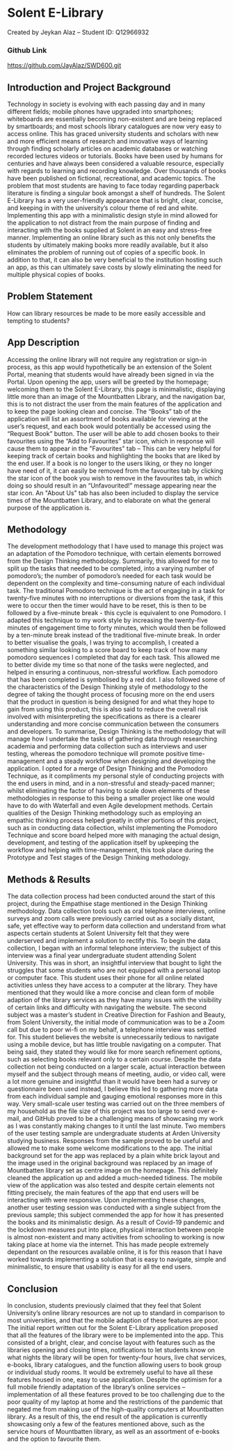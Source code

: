 # Solent E-Library
Created by Jeykan Alaz – Student ID: Q12966932 
### Github Link
https://github.com/JayAlaz/SWD600.git
## Introduction and Project Background
Technology in society is evolving with each passing day and in many different fields; mobile phones have upgraded into smartphones; whiteboards are essentially becoming non-existent and are being replaced by smartboards; and most schools library catalogues are now very easy to access online. This has graced university students and scholars with new and more efficient means of research and innovative ways of learning through finding scholarly articles on academic databases or watching recorded lectures videos or tutorials. Books have been used by humans for centuries and have always been considered a valuable resource, especially with regards to learning and recording knowledge. Over thousands of books have been published on fictional, recreational, and academic topics. The problem that most students are having to face today regarding paperback literature is finding a singular book amongst a shelf of hundreds.
The Solent E-Library has a very user-friendly appearance that is bright, clear, concise, and keeping in with the university’s colour theme of red and white. Implementing this app with a minimalistic design style in mind allowed for the application to not distract from the main purpose of finding and interacting with the books supplied at Solent in an easy and stress-free manner. Implementing an online library such as this not only benefits the students by ultimately making books more readily available, but it also eliminates the problem of running out of copies of a specific book. In addition to that, it can also be very beneficial to the institution hosting such an app, as this can ultimately save costs by slowly eliminating the need for multiple physical copies of books. 
## Problem Statement
How can library resources be made to be more easily accessible and tempting to students?
## App Description
Accessing the online library will not require any registration or sign-in process, as this app would hypothetically be an extension of the Solent Portal, meaning that students would have already been signed in via the Portal. Upon opening the app, users will be greeted by the homepage; welcoming them to the Solent E-Library, this page is minimalistic, displaying little more than an image of the Mountbatten Library, and the navigation bar, this is to not distract the user from the main features of the application and to keep the page looking clean and concise.  The “Books” tab of the application will list an assortment of books available for viewing at the user’s request, and each book would potentially be accessed using the “Request Book” button. The user will be able to add chosen books to their favourites using the “Add to Favourites” star icon, which in response will cause them to appear in the "Favourites" tab – This can be very helpful for keeping track of certain books and highlighting the books that are liked by the end user. If a book is no longer to the users liking, or they no longer have need of it, it can easily be removed from the favourites tab by clicking the star icon of the book you wish to remove in the favourites tab, in which doing so should result in an “Unfavourited!” message appearing near the star icon. An "About Us" tab has also been included to display the service times of the Mountbatten Library, and to elaborate on what the general purpose of the application is. 
## Methodology
The development methodology that I have used to manage this project was an adaptation of the Pomodoro technique, with certain elements borrowed from the Design Thinking methodology. Summarily, this allowed for me to split up the tasks that needed to be completed, into a varying number of pomodoro’s; the number of pomodoro’s needed for each task would be dependent on the complexity and time-consuming nature of each individual task. The traditional Pomodoro technique is the act of engaging in a task for twenty-five minutes with no interruptions or diversions from the task, if this were to occur then the timer would have to be reset, this is then to be followed by a five-minute break - this cycle is equivalent to one Pomodoro. I adapted this technique to my work style by increasing the twenty-five minutes of engagement time to forty minutes, which would then be followed by a ten-minute break instead of the traditional five-minute break. In order to better visualise the goals, I was trying to accomplish, I created a something similar looking to a score board to keep track of how many pomodoro sequences I completed that day for each task. This allowed me to better divide my time so that none of the tasks were neglected, and helped in ensuring a continuous, non-stressful workflow. Each pomodoro that has been completed is symbolised by a red dot.
I also followed some of the characteristics of the Design Thinking style of methodology to the degree of taking the thought process of focusing more on the end users that the product in question is being designed for and what they hope to gain from using this product, this is also said to reduce the overall risk involved with misinterpreting the specifications as there is a clearer understanding and more concise communication between the consumers and developers. To summarise, Design Thinking is the methodology that will manage how I undertake the tasks of gathering data through researching academia and performing data collection such as interviews and user testing, whereas the pomodoro technique will promote positive time-management and a steady workflow when designing and developing the application.
I opted for a merge of Design Thinking and the Pomodoro Technique, as it compliments my personal style of conducting projects with the end users in mind, and in a non-stressful and steady-paced manner; whilst eliminating the factor of having to scale down elements of these methodologies in response to this being a smaller project like one would have to do with Waterfall and even Agile development methods. Certain qualities of the Design Thinking methodology such as employing an empathic thinking process helped greatly in other portions of this project, such as in conducting data collection, whilst implementing the Pomodoro Technique and score board helped more with managing the actual design, development, and testing of the application itself by upkeeping the workflow and helping with time-management, this took place during the Prototype and Test stages of the Design Thinking methodology.
## Methods & Results
The data collection process had been conducted around the start of this project, during the Empathise stage mentioned in the Design Thinking methodology. Data collection tools such as oral telephone interviews, online surveys and zoom calls were previously carried out as a socially distant, safe, yet effective way to perform data collection and understand from what aspects certain students at Solent University felt that they were underserved and implement a solution to rectify this.
To begin the data collection, I began with an informal telephone interview; the subject of this interview was a final year undergraduate student attending Solent University. This was in short, an insightful interview that bought to light the struggles that some students who are not equipped with a personal laptop or computer face. This student uses their phone for all online related activities unless they have access to a computer at the library. They have mentioned that they would like a more concise and clean form of mobile adaption of the library services as they have many issues with the visibility of certain links and difficulty with navigating the website. The second subject was a master’s student in Creative Direction for Fashion and Beauty, from Solent University, the initial mode of communication was to be a Zoom call but due to poor wi-fi on my behalf, a telephone interview was settled for. This student believes the website is unnecessarily tedious to navigate using a mobile device, but has little trouble navigating on a computer. That being said, they stated they would like for more search refinement options, such as selecting books relevant only to a certain course. Despite the data collection not being conducted on a larger scale, actual interaction between myself and the subject through means of meeting, audio, or video call, were a lot more genuine and insightful than it would have been had a survey or questionnaire been used instead, I believe this led to gathering more data from each individual sample and gauging emotional responses more in this way. Very small-scale user testing was carried out on the three members of my household as the file size of this project was too large to send over e-mail, and GitHub proved to be a challenging means of showcasing my work as I was constantly making changes to it until the last minute. Two members of the user testing sample are undergraduate students at Arden University studying business. Responses from the sample proved to be useful and allowed me to make some welcome modifications to the app. The initial background set for the app was replaced by a plain white brick layout and the image used in the original background was replaced by an image of Mountbatten library set as centre image on the homepage. This definitely cleaned the application up and added a much-needed tidiness. The mobile view of the application was also tested and despite certain elements not fitting precisely, the main features of the app that end users will be interacting with were responsive. Upon implementing these changes, another user testing session was conducted with a single subject from the previous sample; this subject commended the app for how it has presented the books and its minimalistic design. As a result of Covid-19 pandemic and the lockdown measures put into place, physical interaction between people is almost non-existent and many activities from schooling to working is now taking place at home via the internet. This has made people extremely dependant on the resources available online, it is for this reason that I have worked towards implementing a solution that is easy to navigate, simple and minimalistic, to ensure that usability is easy for all the end users.  
## Conclusion
In conclusion, students previously claimed that they feel that Solent University’s online library resources are not up to standard in comparison to most universities, and that the mobile adaption of these features are poor. The initial report written out for the Solent E-Library application proposed that all the features of the library were to be implemented into the app. This consisted of a bright, clear, and concise layout with features such as the libraries opening and closing times, notifications to let students know on what nights the library will be open for twenty-four hours, live chat services, e-books, library catalogues, and the function allowing users to book group or individual study rooms. It would be extremely useful to have all these features housed in one, easy to use application. Despite the optimism for a full mobile friendly adaptation of the library’s online services – implementation of all these features proved to be too challenging due to the poor quality of my laptop at home and the restrictions of the pandemic that negated me from making use of the high-quality computers at Mountbatten library. As a result of this, the end result of the application is currently showcasing only a few of the features mentioned above, such as the service hours of Mountbatten library, as well as an assortment of e-books and the option to favourite them.
